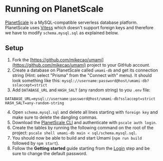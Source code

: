 # Running on PlanetScale

[PlanetScale](https://planetscale.com/) is a MySQL-compatible serverless database platform. PlanetScale uses [Vitess](https://vitess.io/) which doesn't support foreign keys and therefore we have to modify `schema.mysql.sql` as explained below.

## Setup

1. Fork the [https://github.com/mikecao/umami](https://github.com/mikecao/umami) project to your GitHub account.
2. Create a database on PlanetScale called `umami-db` and get its connection string (Hint: select "Prisma" from the "Connect with" menu). It should look something like this: `mysql://username:password@host/umami-db?sslaccept=strict`
3. Add `DATABASE_URL` and `HASH_SALT` (any random string) to you `.env` file:
```
DATABASE_URL=mysql://username:password@host/umami-db?sslaccept=strict
HASH_SALT=any-random-string
```
4. Open `schema.mysql.sql` and delete all lines starting with `foreign key` and make sure to delete the dangling commas.
5. Download the [PlanetScale CLI](https://github.com/planetscale/cli/releases) and authenticate with `pscale auth login`.
6. Create the tables by running the following command on the root of the project: `pscale shell umami-db main < sql/schema.mysql.sql`.
7. You should now be able to build and start Umami (`npm run build` followed by `npm start`).
6. Follow the **Getting started** guide starting from the [Login](/docs/login) step and be sure to change the default password.
